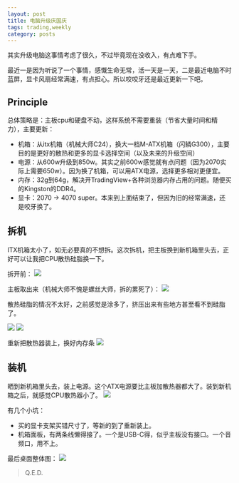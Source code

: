 ```yaml
---
layout: post
title: 电脑升级庆国庆
tags: trading,weekly
category: posts
---
```


其实升级电脑这事情考虑了很久，不过毕竟现在没收入，有点难下手。

最近一是因为听说了一个事情，感慨生命无常，活一天是一天，二是最近电脑不时蓝屏，显卡风扇经常满速，有点担心。所以咬咬牙还是最近更新一下吧。

## Principle

总体策略是：主板cpu和硬盘不动，这样系统不需要重装（节省大量时间和精力），主要更新：

* 机箱：从itx机箱（机械大师C24），换大一档M-ATX机箱（闪鳞G300），主要目的是更好的散热和更多的显卡选择空间（以及未来的升级空间）
* 电源：从600w升级到850w。其实之前600w感觉就有点问题（因为2070实际上需要650w）。因为换了机箱，可以用ATX电源，选择更多相对更便宜。
* 内存：32g到64g，解决开TradingView+各种浏览器内存占用的问题。随便买的Kingston的DDR4。
* 显卡：2070 -> 4070 super。本来到上面结束了，但因为旧的经常满速，还是咬牙换了。

## 拆机

ITX机箱太小了，如无必要真的不想拆。这次拆机，把主板换到新机箱里头去，正好可以让我把CPU散热硅脂换一下。

拆开前：
![](/images/2024-10-01/01.jpg)

主板取出来（机械大师不愧是螺丝大师，拆的累死了）：
![](/images/2024-10-01/02.jpg)

散热硅脂的情况不太好，之前感觉是涂多了，挤压出来有些地方甚至看不到硅脂了。

![](/images/2024-10-01/cpu-01.jpg)
![](/images/2024-10-01/cpu-02.jpg)

重新把散热器装上，换好内存条
![](/images/2024-10-01/03.jpg)

## 装机

晒到新机箱里头去，装上电源。这个ATX电源要比主板加散热器都大了。装到新机箱之后，就感觉CPU散热器小了。
![](/images/2024-10-01/new.jpg)

有几个小坑：
* 买的显卡支架买错尺寸了，等新的到了重新装上。
* 机箱面板，有两条线懒得接了。一个是USB-C得，似乎主板没有接口。一个音频口，用不上。

最后桌面整体图：
![](/images/2024-10-01/desktop.jpg)

> Q.E.D.